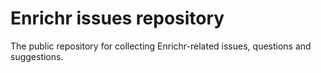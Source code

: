 # Enrichr issues repository
The public repository for collecting Enrichr-related issues, questions and suggestions.
